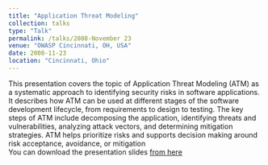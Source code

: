 ```yaml
---
title: "Application Threat Modeling"
collection: talks
type: "Talk"
permalink: /talks/2008-November 23
venue: "OWASP Cincinnati, OH, USA"
date: 2008-11-23
location: "Cincinnati, Ohio"
---
```


This presentation covers the topic of Application Threat Modeling (ATM) as a systematic approach to identifying security risks in software applications. It describes how ATM can be used at different stages of the software development lifecycle, from requirements to design to testing. The key steps of ATM include decomposing the application, identifying threats and vulnerabilities, analyzing attack vectors, and determining mitigation strategies. ATM helps prioritize risks and supports decision making around risk acceptance, avoidance, or mitigation  
You can download the presentation slides [from here](https://www.slideshare.net/slideshow/application-threat-modeling-presentation/781073) 

